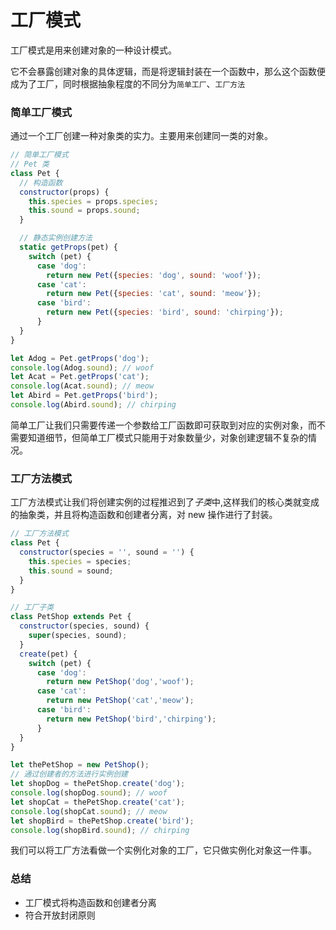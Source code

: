 # 工厂模式

工厂模式是用来创建对象的一种设计模式。

它不会暴露创建对象的具体逻辑，而是将逻辑封装在一个函数中，那么这个函数便成为了工厂，同时根据抽象程度的不同分为`简单工厂`、`工厂方法`



### 简单工厂模式

 通过一个工厂创建一种对象类的实力。主要用来创建同一类的对象。

```javascript
// 简单工厂模式
// Pet 类
class Pet {
  // 构造函数
  constructor(props) {
    this.species = props.species;
    this.sound = props.sound;
  }

  // 静态实例创建方法
  static getProps(pet) {
    switch (pet) {
      case 'dog':
        return new Pet({species: 'dog', sound: 'woof'});
      case 'cat':
        return new Pet({species: 'cat', sound: 'meow'});
      case 'bird':
        return new Pet({species: 'bird', sound: 'chirping'});
      }
  }
}

let Adog = Pet.getProps('dog');
console.log(Adog.sound); // woof
let Acat = Pet.getProps('cat');
console.log(Acat.sound); // meow
let Abird = Pet.getProps('bird');
console.log(Abird.sound); // chirping
```

简单工厂让我们只需要传递一个参数给工厂函数即可获取到对应的实例对象，而不需要知道细节，但简单工厂模式只能用于对象数量少，对象创建逻辑不复杂的情况。



### 工厂方法模式

工厂方法模式让我们将创建实例的过程推迟到了*子类*中,这样我们的核心类就变成的抽象类，并且将构造函数和创建者分离，对 new 操作进行了封装。

```javascript
// 工厂方法模式
class Pet {
  constructor(species = '', sound = '') {
    this.species = species;
    this.sound = sound;
  }
}

// 工厂子类
class PetShop extends Pet {
  constructor(species, sound) {
    super(species, sound);
  }
  create(pet) {
    switch (pet) {
      case 'dog':
        return new PetShop('dog','woof');
      case 'cat':
        return new PetShop('cat','meow');
      case 'bird':
        return new PetShop('bird','chirping');
      }
  }
}

let thePetShop = new PetShop();
// 通过创建者的方法进行实例创建
let shopDog = thePetShop.create('dog');
console.log(shopDog.sound); // woof
let shopCat = thePetShop.create('cat');
console.log(shopCat.sound); // meow
let shopBird = thePetShop.create('bird');
console.log(shopBird.sound); // chirping
```

我们可以将工厂方法看做一个实例化对象的工厂，它只做实例化对象这一件事。



### 总结

- 工厂模式将构造函数和创建者分离
- 符合开放封闭原则



